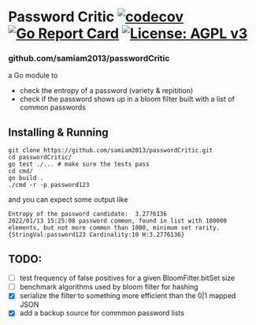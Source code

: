 # Password Critic [![codecov](https://codecov.io/gh/samiam2013/passwordCritic/branch/main/graph/badge.svg?token=GDEPYIjlBw)](https://codecov.io/gh/samiam2013/passwordCritic) [![Go Report Card](https://goreportcard.com/badge/github.com/samiam2013/passwordcritic)](https://goreportcard.com/report/github.com/samiam2013/passwordcritic) [![License: AGPL v3](https://img.shields.io/badge/License-AGPL_v3-blue.svg)](https://www.gnu.org/licenses/agpl-3.0)


###  github.com/samiam2013/passwordCritic
a Go module to

* check the entropy of a password (variety & repitition)
* check if the password shows up in a bloom filter built with a list of common passwords

## Installing & Running
```
git clone https://github.com/samiam2013/passwordCritic.git
cd passwordCritic/
go test ./... # make sure the tests pass
cd cmd/
go build .
./cmd -r -p password123
```
and you can expect some output like
```
Entropy of the password candidate:  3.2776136
2022/01/13 15:25:08 password common, found in list with 100000 elements, but not more common than 1000, minimum set rarity.
{StringVal:password123 Cardinality:10 H:3.2776136}
```

## TODO:

- [ ] test frequency of false positives for a given BloomFilter.bitSet size
- [ ] benchmark algorithms used by bloom filter for hashing 
- [x] serialize the filter to something more efficient than the 0|1 mapped JSON
- [x] add a backup source for commmon password lists
